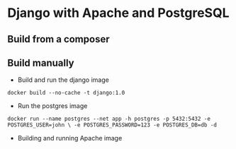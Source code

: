 # Django with Apache and PostgreSQL
## Build from a composer
## Build manually
* Build and run the django image

```
docker build --no-cache -t django:1.0
```

* Run the postgres image

```
docker run --name postgres --net app -h postgres -p 5432:5432 -e POSTGRES_USER=john \ -e POSTGRES_PASSWORD=123 -e POSTGRES_DB=db -d
```

* Building and running Apache image



